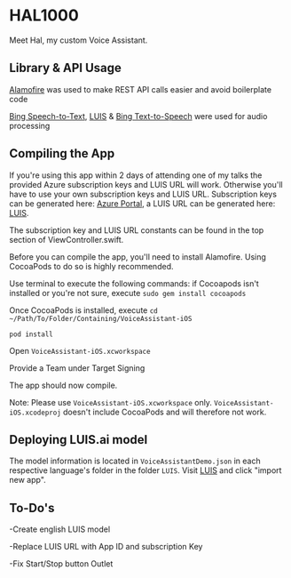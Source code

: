 # HAL1000
Meet Hal, my custom Voice Assistant. 

## Library & API Usage
[Alamofire](https://github.com/Alamofire/Alamofire) was used to make REST API calls easier and avoid boilerplate code

[Bing Speech-to-Text](https://azure.microsoft.com/en-us/services/cognitive-services/speech/), 
[LUIS](https://luis.ai) & 
[Bing Text-to-Speech](https://azure.microsoft.com/en-us/services/cognitive-services/speech/) were used for audio processing

## Compiling the App
If you're using this app within 2 days of attending one of my talks the provided Azure subscription keys and LUIS URL will work. 
Otherwise you'll have to use your own subscription keys and LUIS URL. Subscription keys can be generated here:  [Azure Portal](https://portal.azure.com), a LUIS URL can be generated here: [LUIS](https://luis.ai). 

The subscription key and LUIS URL constants can be found in the top section of ViewController.swift. 

Before you can compile the app, you'll need to install Alamofire. Using CocoaPods to do so is highly recommended. 

Use terminal to execute the following commands: 
if Cocoapods isn't installed or you're not sure, execute
`sudo gem install cocoapods`

Once CocoaPods is installed, execute
`cd ~/Path/To/Folder/Containing/VoiceAssistant-iOS`

`pod install`

Open `VoiceAssistant-iOS.xcworkspace`

Provide a Team under Target Signing

The app should now compile. 

Note: Please use `VoiceAssistant-iOS.xcworkspace` only. 
`VoiceAssistant-iOS.xcodeproj` doesn't include CocoaPods and will therefore not work. 

## Deploying LUIS.ai model
The model information is located in `VoiceAssistantDemo.json` in each respective language's folder in the folder `LUIS`. 
Visit [LUIS](https://luis.ai) and click "import new app". 

## To-Do's
-Create english LUIS model

-Replace LUIS URL with App ID and subscription Key

-Fix Start/Stop button Outlet